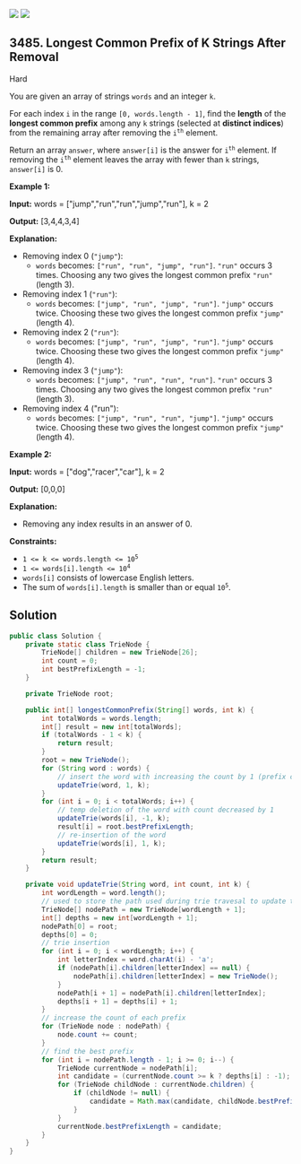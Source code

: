 [![](https://img.shields.io/github/stars/javadev/LeetCode-in-Java?label=Stars&style=flat-square)](https://github.com/javadev/LeetCode-in-Java)
[![](https://img.shields.io/github/forks/javadev/LeetCode-in-Java?label=Fork%20me%20on%20GitHub%20&style=flat-square)](https://github.com/javadev/LeetCode-in-Java/fork)

## 3485\. Longest Common Prefix of K Strings After Removal

Hard

You are given an array of strings `words` and an integer `k`.

For each index `i` in the range `[0, words.length - 1]`, find the **length** of the **longest common prefix** among any `k` strings (selected at **distinct indices**) from the remaining array after removing the <code>i<sup>th</sup></code> element.

Return an array `answer`, where `answer[i]` is the answer for <code>i<sup>th</sup></code> element. If removing the <code>i<sup>th</sup></code> element leaves the array with fewer than `k` strings, `answer[i]` is 0.

**Example 1:**

**Input:** words = ["jump","run","run","jump","run"], k = 2

**Output:** [3,4,4,3,4]

**Explanation:**

*   Removing index 0 (`"jump"`):
    *   `words` becomes: `["run", "run", "jump", "run"]`. `"run"` occurs 3 times. Choosing any two gives the longest common prefix `"run"` (length 3).
*   Removing index 1 (`"run"`):
    *   `words` becomes: `["jump", "run", "jump", "run"]`. `"jump"` occurs twice. Choosing these two gives the longest common prefix `"jump"` (length 4).
*   Removing index 2 (`"run"`):
    *   `words` becomes: `["jump", "run", "jump", "run"]`. `"jump"` occurs twice. Choosing these two gives the longest common prefix `"jump"` (length 4).
*   Removing index 3 (`"jump"`):
    *   `words` becomes: `["jump", "run", "run", "run"]`. `"run"` occurs 3 times. Choosing any two gives the longest common prefix `"run"` (length 3).
*   Removing index 4 ("run"):
    *   `words` becomes: `["jump", "run", "run", "jump"]`. `"jump"` occurs twice. Choosing these two gives the longest common prefix `"jump"` (length 4).

**Example 2:**

**Input:** words = ["dog","racer","car"], k = 2

**Output:** [0,0,0]

**Explanation:**

*   Removing any index results in an answer of 0.

**Constraints:**

*   <code>1 <= k <= words.length <= 10<sup>5</sup></code>
*   <code>1 <= words[i].length <= 10<sup>4</sup></code>
*   `words[i]` consists of lowercase English letters.
*   The sum of `words[i].length` is smaller than or equal <code>10<sup>5</sup></code>.

## Solution

```java
public class Solution {
    private static class TrieNode {
        TrieNode[] children = new TrieNode[26];
        int count = 0;
        int bestPrefixLength = -1;
    }

    private TrieNode root;

    public int[] longestCommonPrefix(String[] words, int k) {
        int totalWords = words.length;
        int[] result = new int[totalWords];
        if (totalWords - 1 < k) {
            return result;
        }
        root = new TrieNode();
        for (String word : words) {
            // insert the word with increasing the count by 1 (prefix count)
            updateTrie(word, 1, k);
        }
        for (int i = 0; i < totalWords; i++) {
            // temp deletion of the word with count decreased by 1
            updateTrie(words[i], -1, k);
            result[i] = root.bestPrefixLength;
            // re-insertion of the word
            updateTrie(words[i], 1, k);
        }
        return result;
    }

    private void updateTrie(String word, int count, int k) {
        int wordLength = word.length();
        // used to store the path used during trie travesal to update the count and use the count
        TrieNode[] nodePath = new TrieNode[wordLength + 1];
        int[] depths = new int[wordLength + 1];
        nodePath[0] = root;
        depths[0] = 0;
        // trie insertion
        for (int i = 0; i < wordLength; i++) {
            int letterIndex = word.charAt(i) - 'a';
            if (nodePath[i].children[letterIndex] == null) {
                nodePath[i].children[letterIndex] = new TrieNode();
            }
            nodePath[i + 1] = nodePath[i].children[letterIndex];
            depths[i + 1] = depths[i] + 1;
        }
        // increase the count of each prefix
        for (TrieNode node : nodePath) {
            node.count += count;
        }
        // find the best prefix
        for (int i = nodePath.length - 1; i >= 0; i--) {
            TrieNode currentNode = nodePath[i];
            int candidate = (currentNode.count >= k ? depths[i] : -1);
            for (TrieNode childNode : currentNode.children) {
                if (childNode != null) {
                    candidate = Math.max(candidate, childNode.bestPrefixLength);
                }
            }
            currentNode.bestPrefixLength = candidate;
        }
    }
}
```